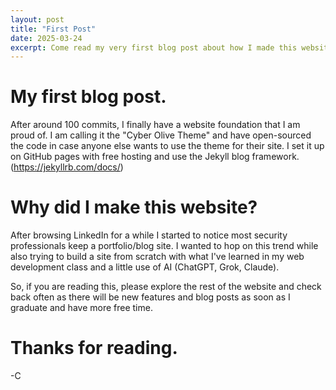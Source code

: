 ```yaml
---
layout: post
title: "First Post"
date: 2025-03-24
excerpt: Come read my very first blog post about how I made this website.
---
```





# My first blog post.

After around 100 commits, I finally have a website foundation that I am proud of.
I am calling it the "Cyber Olive Theme" and have open-sourced the code in case anyone else wants to use the theme for their site.
I set it up on GitHub pages with free hosting and use the Jekyll blog framework. (https://jekyllrb.com/docs/)




# Why did I make this website?
After browsing LinkedIn for a while I started to notice most security professionals keep a portfolio/blog site.
I wanted to hop on this trend while also trying to build a site from scratch with what I've learned in my web development class and a little use of AI (ChatGPT, Grok, Claude).

So, if you are reading this, please explore the rest of the website and check back often as there will be new features and blog posts as soon as I graduate and have more free time.




# Thanks for reading.

-C


